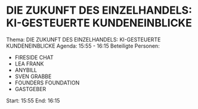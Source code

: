 # DIE ZUKUNFT DES EINZELHANDELS: KI-GESTEUERTE KUNDENEINBLICKE
Thema: DIE ZUKUNFT DES EINZELHANDELS: KI-GESTEUERTE KUNDENEINBLICKE
Agenda: 15:55 - 16:15
Beteiligte Personen:
- FIRESIDE CHAT
- LEA FRANK
- ANYBILL
- SVEN GRABBE
- FOUNDERS FOUNDATION
- GASTGEBER

Start: 15:55
End: 16:15
